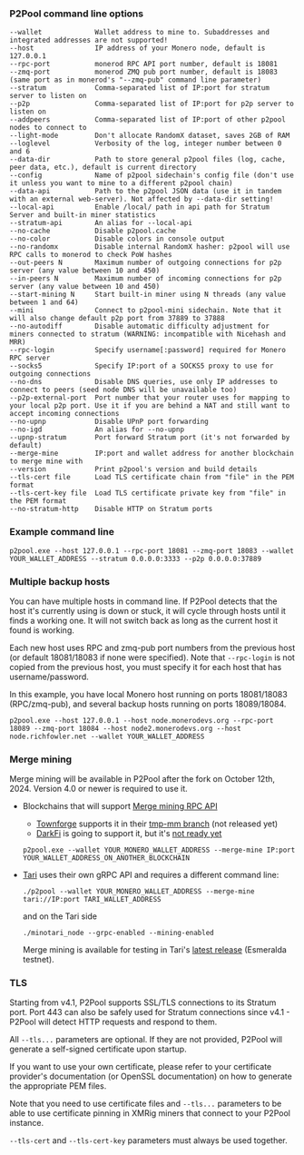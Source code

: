 ### P2Pool command line options

```
--wallet             Wallet address to mine to. Subaddresses and integrated addresses are not supported!
--host               IP address of your Monero node, default is 127.0.0.1
--rpc-port           monerod RPC API port number, default is 18081
--zmq-port           monerod ZMQ pub port number, default is 18083 (same port as in monerod's "--zmq-pub" command line parameter)
--stratum            Comma-separated list of IP:port for stratum server to listen on
--p2p                Comma-separated list of IP:port for p2p server to listen on
--addpeers           Comma-separated list of IP:port of other p2pool nodes to connect to
--light-mode         Don't allocate RandomX dataset, saves 2GB of RAM
--loglevel           Verbosity of the log, integer number between 0 and 6
--data-dir           Path to store general p2pool files (log, cache, peer data, etc.), default is current directory
--config             Name of p2pool sidechain's config file (don't use it unless you want to mine to a different p2pool chain)
--data-api           Path to the p2pool JSON data (use it in tandem with an external web-server). Not affected by --data-dir setting!
--local-api          Enable /local/ path in api path for Stratum Server and built-in miner statistics
--stratum-api        An alias for --local-api
--no-cache           Disable p2pool.cache
--no-color           Disable colors in console output
--no-randomx         Disable internal RandomX hasher: p2pool will use RPC calls to monerod to check PoW hashes
--out-peers N        Maximum number of outgoing connections for p2p server (any value between 10 and 450)
--in-peers N         Maximum number of incoming connections for p2p server (any value between 10 and 450)
--start-mining N     Start built-in miner using N threads (any value between 1 and 64)
--mini               Connect to p2pool-mini sidechain. Note that it will also change default p2p port from 37889 to 37888
--no-autodiff        Disable automatic difficulty adjustment for miners connected to stratum (WARNING: incompatible with Nicehash and MRR)
--rpc-login          Specify username[:password] required for Monero RPC server
--socks5             Specify IP:port of a SOCKS5 proxy to use for outgoing connections
--no-dns             Disable DNS queries, use only IP addresses to connect to peers (seed node DNS will be unavailable too)
--p2p-external-port  Port number that your router uses for mapping to your local p2p port. Use it if you are behind a NAT and still want to accept incoming connections
--no-upnp            Disable UPnP port forwarding
--no-igd             An alias for --no-upnp
--upnp-stratum       Port forward Stratum port (it's not forwarded by default)
--merge-mine         IP:port and wallet address for another blockchain to merge mine with
--version            Print p2pool's version and build details
--tls-cert file      Load TLS certificate chain from "file" in the PEM format
--tls-cert-key file  Load TLS certificate private key from "file" in the PEM format
--no-stratum-http    Disable HTTP on Stratum ports
```

### Example command line

```
p2pool.exe --host 127.0.0.1 --rpc-port 18081 --zmq-port 18083 --wallet YOUR_WALLET_ADDRESS --stratum 0.0.0.0:3333 --p2p 0.0.0.0:37889
```

### Multiple backup hosts

You can have multiple hosts in command line. If P2Pool detects that the host it's currently using is down or stuck, it will cycle through hosts until it finds a working one. It will not switch back as long as the current host it found is working.

Each new host uses RPC and zmq-pub port numbers from the previous host (or default 18081/18083 if none were specified). Note that `--rpc-login` is not copied from the previous host, you must specify it for each host that has username/password.

In this example, you have local Monero host running on ports 18081/18083 (RPC/zmq-pub), and several backup hosts running on ports 18089/18084.


```
p2pool.exe --host 127.0.0.1 --host node.monerodevs.org --rpc-port 18089 --zmq-port 18084 --host node2.monerodevs.org --host node.richfowler.net --wallet YOUR_WALLET_ADDRESS
```

### Merge mining

Merge mining will be available in P2Pool after the fork on October 12th, 2024. Version 4.0 or newer is required to use it.

- Blockchains that will support [Merge mining RPC API](https://github.com/SChernykh/p2pool/blob/master/docs/MERGE_MINING.MD#proposed-rpc-api)
  - [Townforge](https://townforge.net/) supports it in their [tmp-mm branch](https://git.townforge.net/townforge/townforge/src/branch/tmp-mm) (not released yet)
  - [DarkFi](https://dark.fi/) is going to support it, but it's [not ready yet](https://github.com/darkrenaissance/darkfi/issues/244)
  ```
  p2pool.exe --wallet YOUR_MONERO_WALLET_ADDRESS --merge-mine IP:port YOUR_WALLET_ADDRESS_ON_ANOTHER_BLOCKCHAIN
  ```

- [Tari](https://www.tari.com/) uses their own gRPC API and requires a different command line:
  ```
  ./p2pool --wallet YOUR_MONERO_WALLET_ADDRESS --merge-mine tari://IP:port TARI_WALLET_ADDRESS
  ```
  and on the Tari side
  ```
  ./minotari_node --grpc-enabled --mining-enabled
  ```
  Merge mining is available for testing in Tari's [latest release](https://github.com/tari-project/tari/releases) (Esmeralda testnet).

### TLS

Starting from v4.1, P2Pool supports SSL/TLS connections to its Stratum port. Port 443 can also be safely used for Stratum connections since v4.1 - P2Pool will detect HTTP requests and respond to them.

All `--tls...` parameters are optional. If they are not provided, P2Pool will generate a self-signed certificate upon startup.

If you want to use your own certificate, please refer to your certificate provider's documentation (or OpenSSL documentation) on how to generate the appropriate PEM files.

Note that you need to use certificate files and `--tls...` parameters to be able to use certificate pinning in XMRig miners that connect to your P2Pool instance.

`--tls-cert` and `--tls-cert-key` parameters must always be used together.

